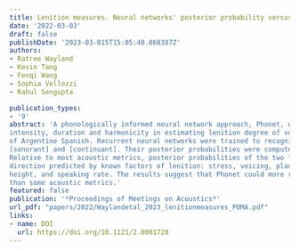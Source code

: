 ```yaml
---
title: Lenition measures. Neural networks' posterior probability versus acoustic cues
date: '2022-03-03'
draft: false
publishDate: '2023-03-015T15:05:40.868387Z'
authors:
- Ratree Wayland
- Kevin Tang
- Fenqi Wang
- Sophia Vellozzi
- Rahul Sengupta

publication_types:
- '9'
abstract: 'A phonologically informed neural network approach, Phonet, was compared to acoustic measurements of
intensity, duration and harmonicity in estimating lenition degree of voiced and voiceless stops in a corpus
of Argentine Spanish. Recurrent neural networks were trained to recognize phonological features
[sonorant] and [continuant]. Their posterior probabilities were computed over the target segments.
Relative to most acoustic metrics, posterior probabilities of the two features are more consistent, and in the
direction predicted by known factors of lenition: stress, voicing, place of articulation, surrounding vowel
height, and speaking rate. The results suggest that Phonet could more reliably quantify lenition gradient
than some acoustic metrics.'
featured: false
publication: '*Proceedings of Meetings on Acoustics*'
url_pdf: "papers/2022/Waylandetal_2023_lenitionmeasures_POMA.pdf"
links:
- name: DOI
  url: https://doi.org/10.1121/2.0001728
---
```

